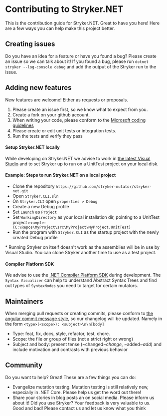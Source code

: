# Contributing to Stryker.NET
This is the contribution guide for Stryker.NET. Great to have you here! Here are a few ways you can help make this project better.

## Creating issues
Do you have an idea for a feature or have you found a bug? Please create an issue so we can talk about it!
If you found a bug, please run ```dotnet stryker --log-console debug``` and add the output of the Stryker run to the issue.

## Adding new features
New features are welcome! Either as requests or proposals.

1.	Please create an issue first, so we know what to expect from you.
1.	Create a fork on your github account.
1.	When writing your code, please conform to the [Microsoft coding guidelines](https://docs.microsoft.com/en-us/dotnet/csharp/programming-guide/inside-a-program/coding-conventions)
1.	Please create or edit unit tests or integration tests.
1.	Run the tests and verify they pass

#### Setup Stryker.NET locally
While developing on Stryker.NET we advise to work in [the latest Visual Studio](https://www.visualstudio.com/downloads/) and to set Stryker up to run on a UnitTest project on your local disk.

#### Example: Steps to run Stryker.NET on a local project
*	Clone the repository `https://github.com/stryker-mutator/stryker-net.git`
*	Open `Stryker.CLI.sln`
*	On `Stryker.CLI` open `properties > Debug`
*	Create a new Debug profile
*	Set `Launch` as `Project` 
*	Set `WorkingDirectory` as your local installation dir, pointing to a UnitTest project `example: (C:\Repos\MyProject\src\MyProject\MyProject.UnitTest)`
*	Run the program with `Stryker.CLI` as the startup project with the newly created Debug profile

\* Running Stryker on itself doesn't work as the assemblies will be in use by Visual Studio. You can clone Stryker another time to use as a test project.

#### Compiler Platform SDK
We advise to use the [.NET Compiler Platform SDK](https://marketplace.visualstudio.com/items?itemName=VisualStudioProductTeam.NETCompilerPlatformSDK) during development. The `Syntax Visualizer` can help to understand Abstract Syntax Trees and find out types of `SyntaxNodes` you need to target for certain mutators. 

## Maintainers
When merging pull requests or creating commits, please conform to [the angular commit message style](https://docs.google.com/document/d/1rk04jEuGfk9kYzfqCuOlPTSJw3hEDZJTBN5E5f1SALo), so our changelog will be updated.
   Namely in the form `<type>(<scope>): <subject>\n\n[body]`
   * Type: feat, fix, docs, style, refactor, test, chore.
   * Scope: the file or group of files (not a strict right or wrong)
   * Subject and body: present tense (~changed~*change*, ~added~*add*) and include motivation and contrasts with previous behavior

## Community
Do you want to help? Great! These are a few things you can do:

* Evangelize mutation testing. Mutation testing is still relatively new, especially in .NET Core. Please help us get the word out there!
* Share your stories in blog posts an on social media. Please inform us about it! Did you use Stryker? Your feedback is very valuable to us. Good and bad! Please contact us and let us know what you think
